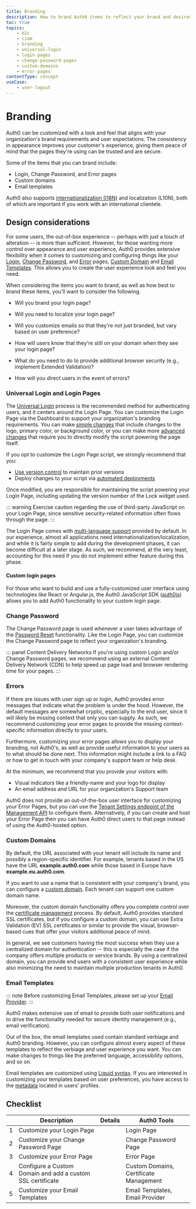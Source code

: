 ```yaml
---
title: Branding
description: How to brand Auth0 items to reflect your brand and desired user experience
toc: true
topics:
    - b2c
    - ciam
    - branding
    - universal-login
    - login-pages
    - change-password-pages
    - custom-domains
    - error-pages
contentType: concept
useCase:
    - user-logout
---
```

# Branding

Auth0 can be customized with a look and feel that aligns with your organization's brand requirements and user expectations. The consistency in appearance improves your customer's experience, giving them peace of mind that the pages they're using can be trusted and are secure.

Some of the items that you can brand include:

* Login, Change Password, and Error pages
* Custom domains
* Email templates

Auth0 also supports [internationalization (I18N)](/i18n) and localization (L10N), both of which are important if you work with an international clientele.

## Design considerations

For some users, the out-of-box experience -- perhaps with just a touch of alteration -- is more than sufficient. However, for those wanting more control over appearance and user experience, Auth0 provides extensive flexibility when it comes to customizing and configuring things like your [Login](#universal-login), [Change Password](#change-password), and [Error](#errors) pages, [Custom Domain](#custom-domain) and [Email Templates](#email-templates). This allows you to create the user experience look and feel you need.

When considering the items you want to brand, as well as how best to brand these items, you'll want to consider the following.

* Will you brand your login page?

* Will you need to localize your login page?

* Will you customize emails so that they're not just branded, but vary based on user preference?

* How will users know that they're still on your domain when they see your login page?

* What do you need to do to provide additional browser security (e.g., implement Extended Validation)?

* How will you direct users in the event of errors?

### Universal Login and Login Pages

The [Universal Login](/universal-login) process is the recommended method for authenticating users, and it centers around the Login Page. You can customize the Login Page via the Dashboard to support your organization's branding requirements. You can make [simple changes](/universal-login#simple-customization) that include changes to the logo, primary color, or background color, or you can make more [advanced changes](/universal-login#advanced-customization) that require you to directly modify the script powering the page itself.

If you opt to customize the Login Page script, we strongly recommend that you:

* [Use version control](/universal-login/version-control) to maintain prior versions
* Deploy changes to your script via [automated deployments](#)

Once modified, you are responsible for maintaining the script powering your Login Page, including updating the version number of the Lock widget used.

::: warning
Exercise caution regarding the use of third-party JavaScript on your Login Page, since sensitive security-related information often flows through the page.
:::

The Login Page comes with [multi-language support](/libraries/lock/v11/i18n) provided by default. In our experience, almost all applications need internationalization/localization, and while it is fairly simple to add during the development phases, it can become difficult at a later stage. As such, we recommend, at the very least, accounting for this need if you do not implement either feature during this phase.

#### Custom login pages

For those who want to build and use a fully-customized user interface using technologies like React or Angular.js, the Auth0 JavaScript SDK ([auth0js](/libraries/auth0js)) allows you to add Auth0 functionality to your custom login page.

### Change Password

The Change Password page is used whenever a user takes advantage of the [Password Reset](#) functionality. Like the Login Page, you can customize the Change Password page to reflect your organization's branding. 

::: panel Content Delivery Networks
If you're using custom Login and/or Change Password pages, we recommend using an external Content Delivery Network (CDN) to help speed up page load and browser rendering time for your pages.
:::

### Errors

If there are issues with user sign up or login, Auth0 provides error messages that indicate what the problem is under the hood. However, the default messages are somewhat cryptic, especially to the end user, since it will likely be missing context that only you can supply. As such, we recommend customizing your error pages to provide the missing context-specific information directly to your users.

Furthermore, customizing your error pages allows you to display your branding, not Auth0's, as well as provide useful information to your users as to what should be done next. This information might include a link to a FAQ or how to get in touch with your company's support team or help desk.

At the minimum, we recommend that you provide your visitors with:

* Visual indicators like a friendly-name and your logo for display
* An email address and URL for your organization's Support team

Auth0 does not provide an out-of-the-box user interface for customizing your Error Pages, but you can use the [Tenant Settings endpoint of the Management API](/api/management/v2#!/Tenants/patch_settings) to configure them. Alternatively, if you can create and host your Error Page then you can have Auth0 direct users to that page instead of using the Auth0-hosted option. 


### Custom Domains

By default, the URL associated with your tenant will include its name and possibly a region-specific identifier. For example, tenants based in the US have the URL **example.auth0.com** while those based in Europe have **example.eu.auth0.com**.

If you want to use a name that is consistent with your company's brand, you can configure a [custom domain](/custom-domains). Each tenant can support one custom domain name.

Moreover, the custom domain functionality offers you complete control over the [certificate management](/custom-domains#certificate-management) process. By default, Auth0 provides standard SSL certificates, but if you configure a custom domain, you can use Extra Validation (EV) SSL certificates or similar to provide the visual, browser-based cues that offer your visitors additional peace of mind.

In general, we see customers having the most success when they use a centralized domain for authentication -- this is especially the case if the company offers multiple products or service brands. By using a centralized domain, you can provide end users with a consistent user experience while also minimizing the need to maintain multiple production tenants in Auth0.

### Email Templates

::: note
Before customizing Email Templates, please set up your [Email Provider](#).
:::

Auth0 makes extensive use of email to provide both user notifications and to drive the functionality needed for secure identity management (e.g., email verification).

Out of the box, the email templates used contain standard verbiage and Auth0 branding. However, you can configure almost every aspect of these templates to reflect the verbiage and user experience you want. You can make changes to things like the preferred language, accessibility options, and so on.

Email templates are customized using [Liquid syntax](/email/liquid-syntax). If you are interested in customizing your templates based on user preferences, you have access to the [metadata](#) located in users' profiles. 

## Checklist

| | Description | Details | Auth0 Tools |
| - | - | - | - |
| 1 | Customize your Login Page |  | Login Page |
| 2 | Customize your Change Password Page |  | Change Password Page |
| 3 | Customize your Error Page |  | Error Page |
| 4 | Configure a Custom Domain and add a custom SSL certificate | | Custom Domains, Certificate Management |
| 5 | Customize your Email Templates |  | Email Templates, Email Provider |
